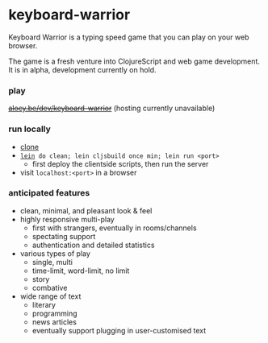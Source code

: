 # keyboard-warrior

Keyboard Warrior is a typing speed game that you can play on your web browser.

The game is a fresh venture into ClojureScript and web game development. It is in alpha, development currently on hold.

### play

~~[alocy.be/dev/keyboard-warrior](https://alocy.be/dev/keyboard-warrior)~~ (hosting currently unavailable)

### run locally

- [clone](https://git-scm.com/docs/git-clone)
- [`lein`](https://leiningen.org/)` do clean; lein cljsbuild once min; lein run <port>`
    - first deploy the clientside scripts, then run the server
- visit `localhost:<port>` in a browser

### anticipated features

- clean, minimal, and pleasant look & feel
- highly responsive multi-play
    - first with strangers, eventually in rooms/channels
    - spectating support
    - authentication and detailed statistics
- various types of play
    - single, multi
    - time-limit, word-limit, no limit
    - story
    - combative
- wide range of text
    - literary
    - programming
    - news articles
    - eventually support plugging in user-customised text
